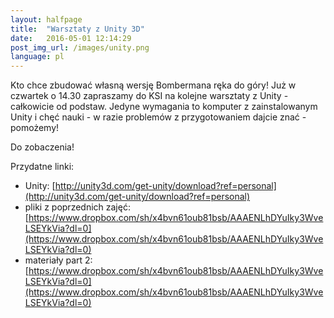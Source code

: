 ```yaml
---
layout: halfpage
title:  "Warsztaty z Unity 3D"
date:   2016-05-01 12:14:29
post_img_url: /images/unity.png
language: pl
---
```

Kto chce zbudować własną wersję Bombermana ręka do góry! Już w czwartek o 14.30 zapraszamy do KSI na kolejne warsztaty z Unity - całkowicie od podstaw. Jedyne wymagania to komputer z zainstalowanym Unity i chęć nauki - w razie problemów z przygotowaniem dajcie znać - pomożemy!

Do zobaczenia!

Przydatne linki:
- Unity: [http://unity3d.com/get-unity/download?ref=personal](http://unity3d.com/get-unity/download?ref=personal)
- pliki z poprzednich zajęć: [https://www.dropbox.com/sh/x4bvn61oub81bsb/AAAENLhDYuIky3WveLSEYkVia?dl=0](https://www.dropbox.com/sh/x4bvn61oub81bsb/AAAENLhDYuIky3WveLSEYkVia?dl=0)
- materiały part 2: [https://www.dropbox.com/sh/x4bvn61oub81bsb/AAAENLhDYuIky3WveLSEYkVia?dl=0](https://www.dropbox.com/sh/x4bvn61oub81bsb/AAAENLhDYuIky3WveLSEYkVia?dl=0)
